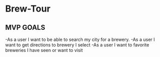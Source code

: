 # Brew-Tour


## MVP GOALS
-As a user I want to be able to search my city for a brewery.
-As a user I want to get directions to brewery I select
-As a user I want to favorite breweries I have seen or want to visit

